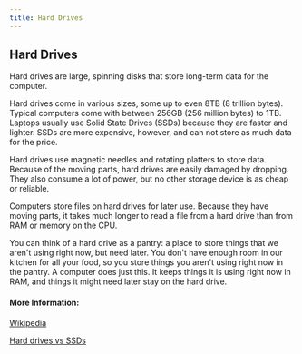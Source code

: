 ```yaml
---
title: Hard Drives
---
```

## Hard Drives

Hard drives are large, spinning disks that store long-term data for the computer.

Hard drives come in various sizes, some up to even 8TB (8 trillion bytes). Typical computers come with between 256GB (256 million bytes) to 1TB. Laptops usually use Solid State Drives (SSDs) because they are faster and lighter. SSDs are more expensive, however, and can not store as much data for the price. 

Hard drives use magnetic needles and rotating platters to store data. Because of the moving parts, hard drives are easily damaged by dropping. They also consume a lot of power, but no other storage device is as cheap or reliable.

Computers store files on hard drives for later use. Because they have moving parts, it takes much longer to read a file from a hard drive than from RAM or memory on the CPU. 

You can think of a hard drive as a pantry: a place to store things that we aren't using right now, but need later. You don't have enough room in our kitchen for all your food, so you store things you aren't using right now in the pantry. A computer does just this. It keeps things it is using right now in RAM, and things it might need later stay on the hard drive.

#### More Information:
<!-- Please add any articles you think might be helpful to read before writing the article -->

[Wikipedia](https://en.wikipedia.org/wiki/Hard_disk_drive)

[Hard drives vs SSDs](https://www.pcmag.com/article2/0,2817,2404258,00.asp)
